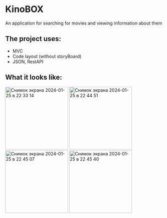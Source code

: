 # KinoBOX
An application for searching for movies and viewing information about them

## The project uses: 
+ MVC
+ Code layout (without storyBoard)
+ JSON, RestAPI
   
## What it looks like:

<img width="200" alt="Снимок экрана 2024-01-25 в 22 33 14" src="https://github.com/m1c0meRr/KinoBOX/assets/140728201/fa1973db-0c2b-489b-a98b-6202acbabe0c">
<img width="200" alt="Снимок экрана 2024-01-25 в 22 44 51" src="https://github.com/m1c0meRr/KinoBOX/assets/140728201/8b0f2aca-1ef5-43b5-83c0-e3bdafc34478">
<img width="200" alt="Снимок экрана 2024-01-25 в 22 45 07" src="https://github.com/m1c0meRr/KinoBOX/assets/140728201/be34a632-9ca8-4e5c-addf-aea3c1f2b15c">
<img width="200" alt="Снимок экрана 2024-01-25 в 22 45 40" src="https://github.com/m1c0meRr/KinoBOX/assets/140728201/44fecf66-b7ea-4e7b-ae9e-c48f6e7b0bd1">
